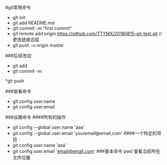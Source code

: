 #git常用命令
* git init
* git add README.md
* git commit -m "first commit"
* git remote add origin https://github.com/TTYMX/20180815-git-test.git //更改链接远程
* git push -u origin master

###后续改动
* git add 
* git commit -m 

*git push

###查看命令
* git config user.name
* git config user.email

###设置命令
####所有的操作
* git config --global user.name 'aaa'
* git config --global user.email 'youremail@email,com'
####一个特定的项目
* git config user.name 'aaa'
* git config user.email 'email@email.com'
###基本命令
pwd 查看当前所在文件位置

